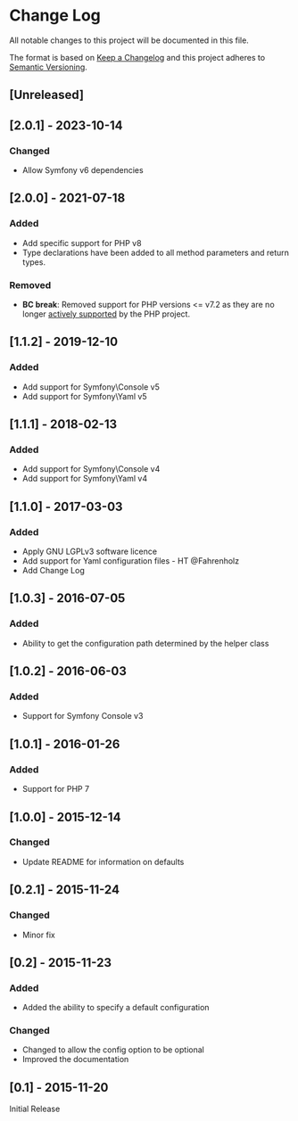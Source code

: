 # Change Log
All notable changes to this project will be documented in this file.

The format is based on [Keep a Changelog](http://keepachangelog.com/) 
and this project adheres to [Semantic Versioning](http://semver.org/).

## [Unreleased]

## [2.0.1] - 2023-10-14
### Changed
- Allow Symfony v6 dependencies

## [2.0.0] - 2021-07-18
### Added
- Add specific support for PHP v8
- Type declarations have been added to all method parameters and return types.
### Removed
- **BC break**: Removed support for PHP versions <= v7.2 as they are no longer
  [actively supported](https://php.net/supported-versions.php) by the PHP project.

## [1.1.2] - 2019-12-10
### Added
- Add support for Symfony\Console v5
- Add support for Symfony\Yaml v5

## [1.1.1] - 2018-02-13
### Added
- Add support for Symfony\Console v4
- Add support for Symfony\Yaml v4

## [1.1.0] - 2017-03-03
### Added
- Apply GNU LGPLv3 software licence
- Add support for Yaml configuration files - HT @Fahrenholz
- Add Change Log 

## [1.0.3] - 2016-07-05
### Added
- Ability to get the configuration path determined by the helper class

## [1.0.2] - 2016-06-03
### Added
- Support for Symfony Console v3

## [1.0.1] - 2016-01-26
### Added
- Support for PHP 7

## [1.0.0] - 2015-12-14
### Changed
- Update README for information on defaults

## [0.2.1] - 2015-11-24
### Changed
- Minor fix

## [0.2] - 2015-11-23
### Added
- Added the ability to specify a default configuration
### Changed
- Changed to allow the config option to be optional
- Improved the documentation

## [0.1] - 2015-11-20
Initial Release
